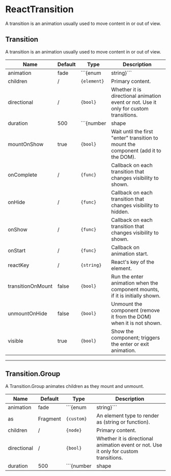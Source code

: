 # ReactTransition
A transition is an animation usually used to move content in or out of view.

## Transition
A transition is an animation usually used to move content in or out of view. 

Name|Default|Type|Description
---|---|---|---
animation|fade|```{enum|string}```|Named animation event to used. Must be defined in CSS. **Enums**: <code>'browse'</code>, <code>'browse right'</code> <code>'drop'</code>, <code>'fade'</code>, <code>'fade up'</code>, <code>'fade down'</code>, <code>'fade left'</code>, <code>'fade right'</code>, <code>'fly up'</code>, <code>'fly down'</code>, <code>'fly left'</code>, <code>'fly right'</code>, <code>'horizontal flip'</code>, <code>'vertical flip'</code>, <code>'scale'</code>, <code>'slide up'</code>, <code>'slide down'</code>, <code>'slide left'</code>, <code>'slide right'</code>, <code>'swing up'</code>, <code>'swing down'</code>, <code>'swing left'</code>, <code>'swing right'</code>, <code>'zoom'</code>, <code>'jiggle'</code>, <code>'flash'</code>, <code>'shake'</code>, <code>'pulse'</code>, <code>'tada'</code>, <code>'bounce'</code>, <code>'glow'</code>
children|/|```{element}```|Primary content.
directional|/|```{bool}```|Whether it is directional animation event or not. Use it only for custom transitions.
duration|500|```{number|shape|string}```|Duration of the CSS transition animation in milliseconds.
mountOnShow|true|```{bool}```|Wait until the first "enter" transition to mount the component (add it to the DOM).
onComplete|/|```{func}```|Callback on each transition that changes visibility to shown.
onHide|/|```{func}```|Callback on each transition that changes visibility to hidden.
onShow|/|```{func}```|Callback on each transition that changes visibility to shown.
onStart|/|```{func}```|Callback on animation start.
reactKey|/|```{string}```|React's key of the element.
transitionOnMount|false|```{bool}```|Run the enter animation when the component mounts, if it is initially shown.
unmountOnHide|false|```{bool}```|Unmount the component (remove it from the DOM) when it is not shown.
visible|true|```{bool}```|Show the component; triggers the enter or exit animation.

---------------------------

## Transition.Group
A Transition.Group animates children as they mount and unmount.

Name|Default|Type|Description
---|---|---|---
animation|fade|```{enum|string}```|Named animation event to used. Must be defined in CSS. **Enums**: <code>'browse'</code>, <code>'browse right'</code> <code>'drop'</code>, <code>'fade'</code>, <code>'fade up'</code>, <code>'fade down'</code>, <code>'fade left'</code>, <code>'fade right'</code>, <code>'fly up'</code>, <code>'fly down'</code>, <code>'fly left'</code>, <code>'fly right'</code>, <code>'horizontal flip'</code>, <code>'vertical flip'</code>, <code>'scale'</code>, <code>'slide up'</code>, <code>'slide down'</code>, <code>'slide left'</code>, <code>'slide right'</code>, <code>'swing up'</code>, <code>'swing down'</code>, <code>'swing left'</code>, <code>'swing right'</code>, <code>'zoom'</code>, <code>'jiggle'</code>, <code>'flash'</code>, <code>'shake'</code>, <code>'pulse'</code>, <code>'tada'</code>, <code>'bounce'</code>, <code>'glow'</code>
as|Fragment|```{custom}```|An element type to render as (string or function).
children|/|```{node}```|Primary content.
directional|/|```{bool}```|Whether it is directional animation event or not. Use it only for custom transitions.
duration|500|```{number|shape|string}```|Duration of the CSS transition animation in milliseconds.
